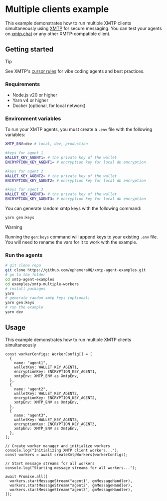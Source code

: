 # Multiple clients example

This example demonstrates how to run multiple XMTP clients simultaneously using [XMTP](mdc:https:/xmtp.org) for secure messaging. You can test your agents on [xmtp.chat](mdc:https:/xmtp.chat) or any other XMTP-compatible client.

## Getting started

> [!TIP]
> See XMTP's [cursor rules](/.cursor/README.md) for vibe coding agents and best practices.

### Requirements

- Node.js v20 or higher
- Yarn v4 or higher
- Docker (optional, for local network)

### Environment variables

To run your XMTP agents, you must create a `.env` file with the following variables:

```bash
XMTP_ENV=dev # local, dev, production

#keys for agent 1
WALLET_KEY_AGENT1= # the private key of the wallet
ENCRYPTION_KEY_AGENT1= # encryption key for local db encryption

#keys for agent 2
WALLET_KEY_AGENT2= # the private key of the wallet
ENCRYPTION_KEY_AGENT2= # encryption key for local db encryption

#keys for agent 3
WALLET_KEY_AGENT3= # the private key of the wallet
ENCRYPTION_KEY_AGENT3= # encryption key for local db encryption
```

You can generate random xmtp keys with the following command:

```bash
yarn gen:keys
```

> [!WARNING]
> Running the `gen:keys` command will append keys to your existing `.env` file.
> You will need to rename the vars for it to work with the example.

### Run the agents

```bash
# git clone repo
git clone https://github.com/ephemeraHQ/xmtp-agent-examples.git
# go to the folder
cd xmtp-agent-examples
cd examples/xmtp-multiple-workers
# install packages
yarn
# generate random xmtp keys (optional)
yarn gen:keys
# run the example
yarn dev
```

## Usage

This example demonstrates how to run multiple XMTP clients simultaneously

```tsx
const workerConfigs: WorkerConfig[] = [
  {
    name: "agent1",
    walletKey: WALLET_KEY_AGENT1,
    encryptionKey: ENCRYPTION_KEY_AGENT1,
    xmtpEnv: XMTP_ENV as XmtpEnv,
  },
  {
    name: "agent2",
    walletKey: WALLET_KEY_AGENT2,
    encryptionKey: ENCRYPTION_KEY_AGENT2,
    xmtpEnv: XMTP_ENV as XmtpEnv,
  },
  {
    name: "agent3",
    walletKey: WALLET_KEY_AGENT3,
    encryptionKey: ENCRYPTION_KEY_AGENT3,
    xmtpEnv: XMTP_ENV as XmtpEnv,
  },
];

// Create worker manager and initialize workers
console.log("Initializing XMTP client workers...");
const workers = await createXmtpWorkers(workerConfigs);

// Start message streams for all workers
console.log("Starting message streams for all workers...");

await Promise.all([
  workers.startMessageStream("agent1", gmMessageHandler),
  workers.startMessageStream("agent2", gmMessageHandler),
  workers.startMessageStream("agent3", gmMessageHandler),
]);
```

